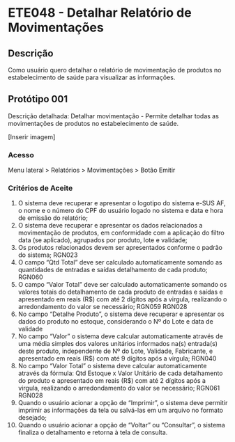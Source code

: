 # ETE048 - Detalhar Relatório de Movimentações <!-- Estou criando do zero este .md de acordo com o docx. -->

## Descrição
Como usuário quero detalhar o relatório de movimentação de produtos no estabelecimento de saúde para visualizar as informações. 

## Protótipo 001 

Descrição detalhada: <!-- Resumida? --> 
Detalhar movimentação - Permite detalhar todas as movimentações de produtos no estabelecimento de saúde. 

[Inserir imagem]

### Acesso 
Menu lateral > Relatórios > Movimentações > Botão Emitir 

### Critérios de Aceite 

1. O sistema deve recuperar e apresentar o logotipo do sistema e-SUS AF, o nome e o número do CPF do usuário logado no sistema e data e hora de emissão do relatório;  
2. O sistema deve recuperar e apresentar os dados relacionados a movimentação de produtos, em conformidade com a aplicação do filtro data (se aplicado), agrupados por produto, lote e validade;  
3. Os produtos relacionados devem ser apresentados conforme o padrão do sistema; RGN023  
4. O campo “Qtd Total” deve ser calculado automaticamente somando as quantidades de entradas e saídas detalhamento de cada produto; RGN060  
5. O campo “Valor Total” deve ser calculado automaticamente somando os valores totais do detalhamento de cada produto de entradas e saídas e apresentado em reais (R$) com até 2 dígitos após a virgula, realizando o arredondamento do valor se necessário; RGN059 RGN028 
6. No campo “Detalhe Produto”, o sistema deve recuperar e apresentar os dados do produto no estoque, considerando o Nº do Lote e data de validade  
7. No campo “Valor” o sistema deve calcular automaticamente através de uma média simples dos valores unitários informados na(s) entrada(s) deste produto, independente de Nº do Lote, Validade, Fabricante, e apresentado em reais (R$) com até 9 dígitos após a virgula; RGN040  
8. No campo “Valor Total” o sistema deve calcular automaticamente através da fórmula: Qtd Estoque x Valor Unitário de cada detalhamento do produto e apresentado em reais (R$) com até 2 dígitos após a virgula, realizando o arredondamento do valor se necessário; RGN061 RGN028   
9. Quando o usuário acionar a opção de “Imprimir”, o sistema deve permitir imprimir as informações da tela ou salvá-las em um arquivo no formato desejado;  
10. Quando o usuário acionar a opção de “Voltar” ou “Consultar”, o sistema finaliza o detalhamento e retorna à tela de consulta.   



